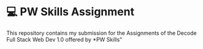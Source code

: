 # 💻 PW Skills Assignment 

This repository contains my submission for the Assignments of the Decode Full Stack Web Dev 1.0 offered by *PW Skills"

